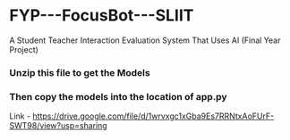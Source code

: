 # FYP---FocusBot---SLIIT
A Student Teacher Interaction Evaluation System That Uses AI (Final Year Project)

### Unzip this file to get the Models
### Then copy the models into the location of app.py
Link - https://drive.google.com/file/d/1wrvxgc1xGba9Es7RRNtxAoFUrF-SWT98/view?usp=sharing
